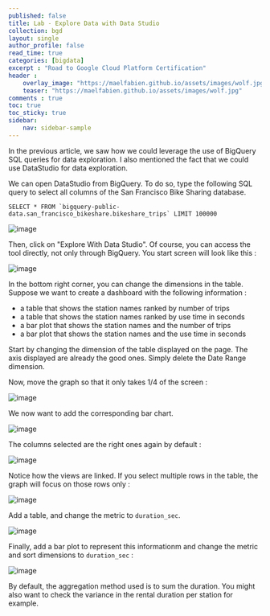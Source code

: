 ```yaml
---
published: false
title: Lab - Explore Data with Data Studio
collection: bgd
layout: single
author_profile: false
read_time: true
categories: [bigdata]
excerpt : "Road to Google Cloud Platform Certification"
header :
    overlay_image: "https://maelfabien.github.io/assets/images/wolf.jpg"
    teaser: "https://maelfabien.github.io/assets/images/wolf.jpg"
comments : true
toc: true
toc_sticky: true
sidebar:
    nav: sidebar-sample
---
```


In the previous article, we saw how we could leverage the use of BigQuery SQL queries for data exploration. I also mentioned the fact that we could use DataStudio for data exploration.

We can open DataStudio from BigQuery. To do so, type the following SQL query to select all columns of the San Francisco Bike Sharing database.

```
SELECT * FROM `bigquery-public-data.san_francisco_bikeshare.bikeshare_trips` LIMIT 100000
```

![image](https://maelfabien.github.io/assets/images/gcp_91.png)

Then, click on "Explore With Data Studio". Of course, you can access the tool directly, not only through BigQuery. You start screen will look like this :

![image](https://maelfabien.github.io/assets/images/gcp_92.png)

In the bottom right corner, you can change the dimensions in the table. Suppose we want to create a dashboard with the following information :
- a table that shows the station names ranked by number of trips
- a table that shows the station names ranked by use time in seconds
- a bar plot that shows the station names and the number of trips
- a bar plot that shows the station names and the use time in seconds

Start by changing the dimension of the table displayed on the page. The axis displayed are already the good ones. Simply delete the Date Range dimension.

Now, move the graph so that it only takes 1/4 of the screen :

![image](https://maelfabien.github.io/assets/images/gcp_93.png)

We now want to add the corresponding bar chart.

![image](https://maelfabien.github.io/assets/images/gcp_94.png)

The columns selected are the right ones again by default :

![image](https://maelfabien.github.io/assets/images/gcp_95.png)

Notice how the views are linked. If you select multiple rows in the table, the graph will focus on those rows only :

![image](https://maelfabien.github.io/assets/images/gcp_96.png)

Add a table, and change the metric to `duration_sec`.

![image](https://maelfabien.github.io/assets/images/gcp_97.png)

Finally, add a bar plot to represent this informationm and change the metric and sort dimensions to `duration_sec` :

![image](https://maelfabien.github.io/assets/images/gcp_98.png)

By default, the aggregation method used is to sum the duration. You might also want to check the variance in the rental duration per station for example.
